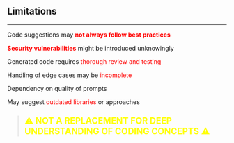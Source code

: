 ## Limitations
---

Code suggestions may <span style="color:red">**not always follow best practices**</span>

<span style="color:red">**Security vulnerabilities**</span> might be introduced unknowingly

Generated code requires <span style="color:red">thorough review and testing</span>

Handling of edge cases may be <span style="color:red">incomplete</span>

Dependency on quality of prompts

May suggest <span style="color:red">outdated libraries</span> or approaches

> ### <span style="color:yellow; font-size:1.2em">**⚠️ NOT A REPLACEMENT FOR DEEP UNDERSTANDING OF CODING CONCEPTS ⚠️**</span>